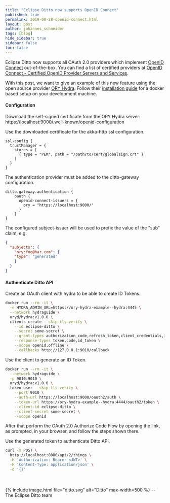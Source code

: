```yaml
---
title: "Eclipse Ditto now supports OpenID Connect"
published: true
permalink: 2019-08-28-openid-connect.html
layout: post
author: johannes_schneider
tags: [blog]
hide_sidebar: true
sidebar: false
toc: false
---
```


Eclipse Ditto now supports all OAuth 2.0 providers which implement [OpenID Connect](https://openid.net/connect/) out-of-the-box.
You can find a list of certified providers at [OpenID Connect - Certified OpenID Provider Servers and Services](https://openid.net/developers/certified/).

With this post, we want to give an example of this new feature using the open source provider [ORY Hydra](https://www.ory.sh).
Follow their [installation guide](https://www.ory.sh/docs/next/hydra/configure-deploy#installing-ory-hydra) for a
 docker based setup on your development machine.

#### Configuration
Download the self-signed certificate form the ORY Hydra server: https://localhost:9000/.well-known/openid-configuration

Use the downloaded certificate for the akka-http ssl configuration.
```hocon
ssl-config {
  trustManager = {
    stores = [
      { type = "PEM", path = "/path/to/cert/globalsign.crt" }
    ]
  }
}
```

The authentication provider must be added to the ditto-gateway configuration.
```hocon
ditto.gateway.authentication {
    oauth {
      openid-connect-issuers = {
        ory = "https://localhost:9000/"
      }
    }
}
```

The configured subject-issuer will be used to prefix the value of the "sub" claim, e.g.
```json
{
  "subjects": {
    "ory:foo@bar.com": {
    "type": "generated"
    }
  }
}
```

#### Authenticate Ditto API
Create an OAuth client with hydra to be able to create ID Tokens.
```bash
docker run --rm -it \
  -e HYDRA_ADMIN_URL=https://ory-hydra-example--hydra:4445 \
  --network hydraguide \
  oryd/hydra:v1.0.0 \
  clients create --skip-tls-verify \
    --id eclipse-ditto \
    --secret some-secret \
    --grant-types authorization_code,refresh_token,client_credentials,implicit \
    --response-types token,code,id_token \
    --scope openid,offline \
    --callbacks http://127.0.0.1:9010/callback
```

Use the client to generate an ID Token.
```bash
docker run --rm -it \
  --network hydraguide \
  -p 9010:9010 \
  oryd/hydra:v1.0.0 \
  token user --skip-tls-verify \
    --port 9010 \
    --auth-url https://localhost:9000/oauth2/auth \
    --token-url https://ory-hydra-example--hydra:4444/oauth2/token \
    --client-id eclipse-ditto \
    --client-secret some-secret \
    --scope openid
```
After that perform the OAuth 2.0 Authorize Code Flow by opening the link, as prompted, 
in your browser, and follow the steps shown there.

Use the generated token to authenticate Ditto API.
```bash
curl -X POST \
  http://localhost:8080/api/2/things \
  -H 'Authorization: Bearer <JWT>' \
  -H 'Content-Type: application/json' \
  -d '{}'
```

<br/>
<br/>
{% include image.html file="ditto.svg" alt="Ditto" max-width=500 %}
--<br/>
The Eclipse Ditto team
